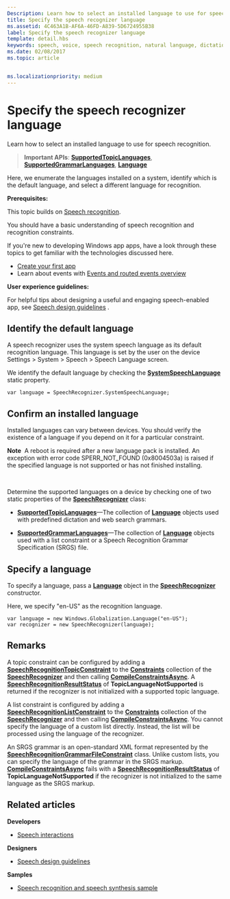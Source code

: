 ```yaml
---
Description: Learn how to select an installed language to use for speech recognition.
title: Specify the speech recognizer language
ms.assetid: 4C463A1B-AF6A-46FD-A839-5D6724955B38
label: Specify the speech recognizer language
template: detail.hbs
keywords: speech, voice, speech recognition, natural language, dictation, input, user interaction
ms.date: 02/08/2017
ms.topic: article


ms.localizationpriority: medium
---
```

# Specify the speech recognizer language


Learn how to select an installed language to use for speech recognition.

> **Important APIs**: [**SupportedTopicLanguages**](https://docs.microsoft.com/uwp/api/windows.media.speechrecognition.speechrecognizer.supportedtopiclanguages), [**SupportedGrammarLanguages**](https://docs.microsoft.com/uwp/api/windows.media.speechrecognition.speechrecognizer.supportedgrammarlanguages), [**Language**](https://docs.microsoft.com/uwp/api/Windows.Globalization.Language)


Here, we enumerate the languages installed on a system, identify which is the default language, and select a different language for recognition.

**Prerequisites:**

This topic builds on [Speech recognition](speech-recognition.md).

You should have a basic understanding of speech recognition and recognition constraints.

If you're new to developing Windows app apps, have a look through these topics to get familiar with the technologies discussed here.

-   [Create your first app](https://docs.microsoft.com/windows/uwp/get-started/your-first-app)
-   Learn about events with [Events and routed events overview](https://docs.microsoft.com/windows/uwp/xaml-platform/events-and-routed-events-overview)

**User experience guidelines:**

For helpful tips about designing a useful and engaging speech-enabled app, see [Speech design guidelines](https://docs.microsoft.com/windows/uwp/input-and-devices/speech-interactions) .

## Identify the default language


A speech recognizer uses the system speech language as its default recognition language. This language is set by the user on the device Settings &gt; System &gt; Speech &gt; Speech Language screen.

We identify the default language by checking the [**SystemSpeechLanguage**](https://docs.microsoft.com/uwp/api/windows.media.speechrecognition.speechrecognizer.systemspeechlanguage) static property.

```CSharp
var language = SpeechRecognizer.SystemSpeechLanguage; 
```

## Confirm an installed language


Installed languages can vary between devices. You should verify the existence of a language if you depend on it for a particular constraint.

**Note**  A reboot is required after a new language pack is installed. An exception with error code SPERR\_NOT\_FOUND (0x8004503a) is raised if the specified language is not supported or has not finished installing.

 

Determine the supported languages on a device by checking one of two static properties of the [**SpeechRecognizer**](https://docs.microsoft.com/uwp/api/Windows.Media.SpeechRecognition.SpeechRecognizer) class:

-   [**SupportedTopicLanguages**](https://docs.microsoft.com/uwp/api/windows.media.speechrecognition.speechrecognizer.supportedtopiclanguages)—The collection of [**Language**](https://docs.microsoft.com/uwp/api/Windows.Globalization.Language) objects used with predefined dictation and web search grammars.

-   [**SupportedGrammarLanguages**](https://docs.microsoft.com/uwp/api/windows.media.speechrecognition.speechrecognizer.supportedgrammarlanguages)—The collection of [**Language**](https://docs.microsoft.com/uwp/api/Windows.Globalization.Language) objects used with a list constraint or a Speech Recognition Grammar Specification (SRGS) file.

## Specify a language


To specify a language, pass a [**Language**](https://docs.microsoft.com/uwp/api/Windows.Globalization.Language) object in the [**SpeechRecognizer**](https://docs.microsoft.com/uwp/api/Windows.Media.SpeechRecognition.SpeechRecognizer) constructor.

Here, we specify "en-US" as the recognition language.


```CSharp
var language = new Windows.Globalization.Language("en-US"); 
var recognizer = new SpeechRecognizer(language); 
```

## Remarks


A topic constraint can be configured by adding a [**SpeechRecognitionTopicConstraint**](https://docs.microsoft.com/uwp/api/Windows.Media.SpeechRecognition.SpeechRecognitionTopicConstraint) to the [**Constraints**](https://docs.microsoft.com/uwp/api/windows.media.speechrecognition.speechrecognizer.constraints) collection of the [**SpeechRecognizer**](https://docs.microsoft.com/uwp/api/Windows.Media.SpeechRecognition.SpeechRecognizer) and then calling [**CompileConstraintsAsync**](https://docs.microsoft.com/uwp/api/windows.media.speechrecognition.speechrecognizer.compileconstraintsasync). A [**SpeechRecognitionResultStatus**](https://docs.microsoft.com/uwp/api/Windows.Media.SpeechRecognition.SpeechRecognitionResultStatus) of **TopicLanguageNotSupported** is returned if the recognizer is not initialized with a supported topic language.

A list constraint is configured by adding a [**SpeechRecognitionListConstraint**](https://docs.microsoft.com/uwp/api/Windows.Media.SpeechRecognition.SpeechRecognitionListConstraint) to the [**Constraints**](https://docs.microsoft.com/uwp/api/windows.media.speechrecognition.speechrecognizer.constraints) collection of the [**SpeechRecognizer**](https://docs.microsoft.com/uwp/api/Windows.Media.SpeechRecognition.SpeechRecognizer) and then calling [**CompileConstraintsAsync**](https://docs.microsoft.com/uwp/api/windows.media.speechrecognition.speechrecognizer.compileconstraintsasync). You cannot specify the language of a custom list directly. Instead, the list will be processed using the language of the recognizer.

An SRGS grammar is an open-standard XML format represented by the [**SpeechRecognitionGrammarFileConstraint**](https://docs.microsoft.com/uwp/api/Windows.Media.SpeechRecognition.SpeechRecognitionGrammarFileConstraint) class. Unlike custom lists, you can specify the language of the grammar in the SRGS markup. [**CompileConstraintsAsync**](https://docs.microsoft.com/uwp/api/windows.media.speechrecognition.speechrecognizer.compileconstraintsasync) fails with a [**SpeechRecognitionResultStatus**](https://docs.microsoft.com/uwp/api/Windows.Media.SpeechRecognition.SpeechRecognitionResultStatus) of **TopicLanguageNotSupported** if the recognizer is not initialized to the same language as the SRGS markup.

## Related articles

**Developers**

* [Speech interactions](speech-interactions.md)

**Designers**

* [Speech design guidelines](https://docs.microsoft.com/windows/uwp/input-and-devices/speech-interactions)

**Samples**

* [Speech recognition and speech synthesis sample](https://github.com/Microsoft/Windows-universal-samples/tree/master/Samples/SpeechRecognitionAndSynthesis)
 

 




